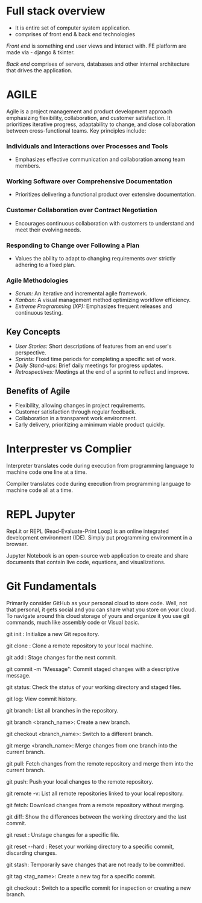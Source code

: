 # Full stack overview

- It is entire set of computer system application.
- comprises of front end & back end technologies

*Front end* is something end user views and interact with. FE platform are made via - django & tkinter.


*Back end* comprises of servers, databases and other internal architecture that drives the application. 

# AGILE

Agile is a project management and product development approach emphasizing flexibility, collaboration, and customer satisfaction. It prioritizes iterative progress, adaptability to change, and close collaboration between cross-functional teams. Key principles include:

### Individuals and Interactions over Processes and Tools
   - Emphasizes effective communication and collaboration among team members.

### Working Software over Comprehensive Documentation
   - Prioritizes delivering a functional product over extensive documentation.

### Customer Collaboration over Contract Negotiation
   - Encourages continuous collaboration with customers to understand and meet their evolving needs.

### Responding to Change over Following a Plan
   - Values the ability to adapt to changing requirements over strictly adhering to a fixed plan.

### Agile Methodologies

- *Scrum:* An iterative and incremental agile framework.
- *Kanban:* A visual management method optimizing workflow efficiency.
- *Extreme Programming (XP):* Emphasizes frequent releases and continuous testing.

## Key Concepts

- *User Stories:* Short descriptions of features from an end user's perspective.
- *Sprints:* Fixed time periods for completing a specific set of work.
- *Daily Stand-ups:* Brief daily meetings for progress updates.
- *Retrospectives:* Meetings at the end of a sprint to reflect and improve.

## Benefits of Agile

- Flexibility, allowing changes in project requirements.
- Customer satisfaction through regular feedback.
- Collaboration in a transparent work environment.
- Early delivery, prioritizing a minimum viable product quickly.


# Interprester vs Complier

Interpreter translates code during execution from programming language to machine code one line at a time.

Compiler translates code during execution from programming language to machine code all at a time.

# REPL Jupyter

Repl.it or REPL (Read-Evaluate-Print Loop) is an online integrated development environment (IDE). Simply put programming environment in a browser.

Jupyter Notebook is an open-source web application to create and share documents that contain live code, equations, and visualizations.

# Git Fundamentals

Primarily consider GitHub as your personal cloud to store code. Well, not that personal, it gets social and you can share what you store on your cloud. To navigate around this cloud storage of yours and organize it you use git commands, much like assembly code or Visual basic.


git init : Initialize a new Git repository.

git clone <repository URL>: Clone a remote repository to your local machine.

git add <file>: Stage changes for the next commit.

git commit -m "Message": Commit staged changes with a descriptive message.

git status: Check the status of your working directory and staged files.

git log: View commit history.

git branch: List all branches in the repository.

git branch <branch_name>: Create a new branch.

git checkout <branch_name>: Switch to a different branch.

git merge <branch_name>: Merge changes from one branch into the current branch.

git pull: Fetch changes from the remote repository and merge them into the current branch.

git push: Push your local changes to the remote repository.

git remote -v: List all remote repositories linked to your local repository.

git fetch: Download changes from a remote repository without merging.

git diff: Show the differences between the working directory and the last commit. 

git reset <file>: Unstage changes for a specific file.

git reset --hard <commit>: Reset your working directory to a specific commit, discarding changes.

git stash: Temporarily save changes that are not ready to be committed.

git tag <tag_name>: Create a new tag for a specific commit.

git checkout <commit>: Switch to a specific commit for inspection or creating a new branch. 

